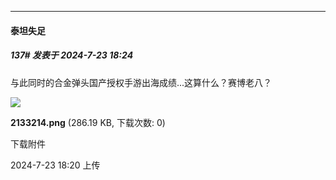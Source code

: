 ﻿
*****

####  泰坦失足  
##### 137#       发表于 2024-7-23 18:24

与此同时的合金弹头国产授权手游出海成绩...这算什么？赛博老八？

<img src="https://img.saraba1st.com/forum/202407/23/182044tu1ca531ct35edcd.png" referrerpolicy="no-referrer">

<strong>2133214.png</strong> (286.19 KB, 下载次数: 0)

下载附件

2024-7-23 18:20 上传

